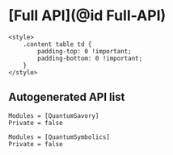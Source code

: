 # [Full API](@id Full-API)

```@raw html
<style>
    .content table td {
        padding-top: 0 !important;
        padding-bottom: 0 !important;
    }
</style>
```

## Autogenerated API list

```@autodocs
Modules = [QuantumSavory]
Private = false
```

```@autodocs
Modules = [QuantumSymbolics]
Private = false
```
